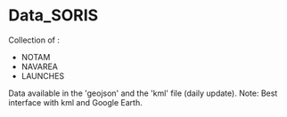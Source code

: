 # Data_SORIS
Collection of :
- NOTAM
- NAVAREA
- LAUNCHES

Data available in the 'geojson' and the 'kml' file (daily update).
Note: Best interface with kml and Google Earth.
